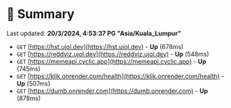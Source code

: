 # 📖 Summary
Last updated: **20/3/2024, 4:53:37 PG "Asia/Kuala_Lumpur"**

- `GET` [https://hst.ujol.dev](https://hst.ujol.dev) - **Up** (678ms)
- `GET` [https://reddviz.ujol.dev](https://reddviz.ujol.dev) - **Up** (548ms)
- `GET` [https://memeapi.cyclic.app](https://memeapi.cyclic.app) - **Up** (745ms)
- `GET` [https://klik.onrender.com/health](https://klik.onrender.com/health) - **Up** (507ms)
- `GET` [https://dumb.onrender.com](https://dumb.onrender.com) - **Up** (878ms)
